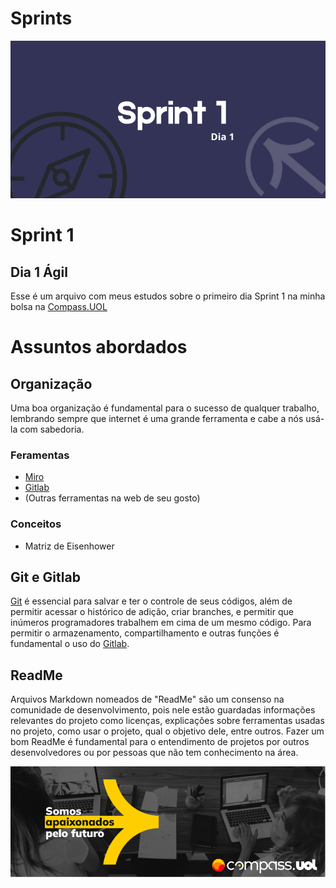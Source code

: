 # Sprints


![Sprint 1, dia 1](img/readMeImg/bannerReadMe.png)


# Sprint 1
## Dia 1 Ágil


Esse é um arquivo com meus estudos sobre o primeiro dia Sprint 1 na minha bolsa na [Compass.UOL](https://compass.uol/en/about-us/)


# Assuntos abordados


## Organização
Uma boa organização é fundamental para o sucesso de qualquer trabalho, lembrando sempre que internet é uma grande ferramenta e cabe a nós usá-la com sabedoria.


### Feramentas
- [Miro](https://miro.com/pt/)
- [Gitlab](https://about.gitlab.com/)
- (Outras ferramentas na web de seu gosto)


### Conceitos
- Matriz de Eisenhower


## Git e Gitlab
[Git](https://git-scm.com/) é essencial para salvar e ter o controle de seus códigos, além de permitir acessar o histórico de adição, criar branches, e permitir que inúmeros programadores trabalhem em cima de um mesmo código. Para permitir o armazenamento, compartilhamento e outras funções é fundamental o uso do [Gitlab](https://about.gitlab.com/).


## ReadMe
Arquivos Markdown nomeados de "ReadMe" são um consenso na comunidade de desenvolvimento, pois nele estão guardadas informações relevantes do projeto como licenças, explicações sobre ferramentas usadas no projeto, como usar o projeto, qual o objetivo dele, entre outros. Fazer um bom ReadMe é fundamental para o entendimento de projetos por outros desenvolvedores ou por pessoas que não tem conhecimento na área.

![Rodapé](img/readMeImg/rodape.png)